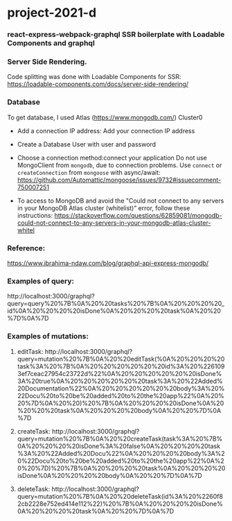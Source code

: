# project-2021-d
### react-express-webpack-graphql SSR boilerplate with Loadable Components and graphql

### Server Side Rendering.

Code splitting was done with Loadable Components for SSR: https://loadable-components.com/docs/server-side-rendering/

### Database
To get database, I used Atlas (https://www.mongodb.com/)
Cluster0
- Add a connection IP address: Add your connection IP address

- Create a Database User with user and password

- Choose a connection method:connect your application
Do not use MongoClient from `mongodb`, due to connection problems. Use `connect` or `createConnection` from `mongoose` with async/await: https://github.com/Automattic/mongoose/issues/9732#issuecomment-750007251

- To access to MongoDB and avoid the "Could not connect to any servers in your MongoDB Atlas cluster (whitelist)” error, follow these instructions:
https://stackoverflow.com/questions/62859081/mongodb-could-not-connect-to-any-servers-in-your-mongodb-atlas-cluster-whitel

### Reference: 
https://www.ibrahima-ndaw.com/blog/graphql-api-express-mongodb/

### Examples of query: 
http://localhost:3000/graphql?query=query%20%7B%0A%20%20tasks%20%7B%0A%20%20%20%20_id%0A%20%20%20%20isDone%0A%20%20%20%20task%0A%20%20%7D%0A%7D

### Examples of mutations:
1. editTask: http://localhost:3000/graphql?query=mutation%20%7B%0A%20%20editTask(%0A%20%20%20%20task%3A%20%7B%0A%20%20%20%20%20%20id%3A%20%2261093ef7ceac27954c23722d%22%0A%20%20%20%20%20%20isDone%3A%20true%0A%20%20%20%20%20%20task%3A%20%22Added%20Documentation%22%0A%20%20%20%20%20%20body%3A%20%22Docu%20to%20be%20added%20to%20the%20app%22%0A%20%20%7D%0A%20%20)%20%7B%0A%20%20%20%20isDone%0A%20%20%20%20task%0A%20%20%20%20body%0A%20%20%7D%0A%7D

2. createTask: http://localhost:3000/graphql?query=mutation%20%7B%0A%20%20createTask(task%3A%20%7B%0A%20%20%20%20isDone%3A%20false%0A%20%20%20%20task%3A%20%22Added%20Docu%22%0A%20%20%20%20body%3A%20%22Docu%20to%20be%20added%20to%20the%20app%22%0A%20%20%7D)%20%7B%0A%20%20%20%20task%0A%20%20%20%20isDone%0A%20%20%20%20body%0A%20%20%7D%0A%7D

3. deleteTask: http://localhost:3000/graphql?query=mutation%20%7B%0A%20%20deleteTask(id%3A%20%2260f82cb2228e752ed414e112%22)%20%7B%0A%20%20%20%20isDone%0A%20%20%20%20task%0A%20%20%7D%0A%7D